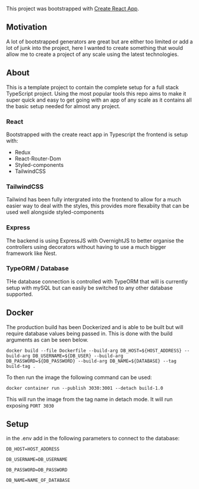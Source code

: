 This project was bootstrapped with [Create React App](https://github.com/facebook/create-react-app).

## Motivation

A lot of bootstrapped generators are great but are either too limited or add a lot of junk into the project, here I wanted to create something that would allow me to create a project of any scale using the latest technologies.

## About

This is a template project to contain the complete setup for a full stack TypeScript project. Using the most popular tools this repo aims to make it super quick and easy to get going with an app of any scale as it contains all the basic setup needed for almost any project.

### React
Bootstrapped with the create react app in Typescript the frontend is setup with:
 - Redux 
 - React-Router-Dom 
 - Styled-components
 - TailwindCSS 

### TailwindCSS
Tailwind has been fully intergrated into the frontend to allow for a much easier way to deal with the styles, this provides more flexabiity that can be used well alongside styled-components

### Express
The backend is using ExpressJS with OvernightJS to better organise the controllers using decorators without having to use a much bigger framework like Nest.

### TypeORM / Database
THe database connection is controlled with TypeORM that will is currently setup with mySQL but can easily be switched to any other database supported.

## Docker

The production build has been Dockerized and is able to be built but will require database values being passed in. This is done with the build arguments as can be seen below.

```
docker build --file Dockerfile --build-arg DB_HOST=${HOST_ADDRESS} --build-arg DB_USERNAME=${DB_USER} --build-arg DB_PASSWORD=${DB_PASSWORD} --build-arg DB_NAME=${DATABASE} --tag build-tag .
```

To then run the image the following command can be used:
```
docker container run --publish 3030:3001 --detach build-1.0
```
This will run the image from the tag name in detach mode. It will run exposing `PORT 3030`


## Setup

in the .env add in the following parameters to connect to the database:

`DB_HOST=HOST_ADDRESS`

`DB_USERNAME=DB_USERNAME`

`DB_PASSWORD=DB_PASSWORD`

`DB_NAME=NAME_OF_DATABASE`

